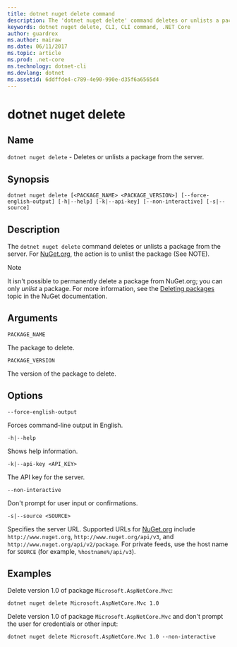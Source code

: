 ```yaml
---
title: dotnet nuget delete command
description: The 'dotnet nuget delete' command deletes or unlists a package from the server. 
keywords: dotnet nuget delete, CLI, CLI command, .NET Core
author: guardrex
ms.author: mairaw
ms.date: 06/11/2017
ms.topic: article
ms.prod: .net-core
ms.technology: dotnet-cli
ms.devlang: dotnet
ms.assetid: 6ddffde4-c789-4e90-990e-d35f6a6565d4
---
```


# dotnet nuget delete

## Name

`dotnet nuget delete` - Deletes or unlists a package from the server.

## Synopsis

`dotnet nuget delete [<PACKAGE_NAME> <PACKAGE_VERSION>] [--force-english-output] [-h|--help] [-k|--api-key] [--non-interactive] [-s|--source]`

## Description

The `dotnet nuget delete` command deletes or unlists a package from the server. For [NuGet.org](https://www.nuget.org/), the action is to unlist the package (See NOTE).

> [!NOTE]
> It isn't possible to permanently delete a package from NuGet.org; you can only *unlist* a package. For more information, see the [Deleting packages](https://docs.microsoft.com/nuget/policies/deleting-packages) topic in the NuGet documentation.

## Arguments

`PACKAGE_NAME`

The package to delete.

`PACKAGE_VERSION`

The version of the package to delete.

## Options

`--force-english-output`

Forces command-line output in English.

`-h|--help`

Shows help information.

`-k|--api-key <API_KEY>`

The API key for the server.

`--non-interactive`

Don't prompt for user input or confirmations.

`-s|--source <SOURCE>`

Specifies the server URL. Supported URLs for [NuGet.org](https://www.nuget.org/) include `http://www.nuget.org`, `http://www.nuget.org/api/v3`, and `http://www.nuget.org/api/v2/package`. For private feeds, use the host name for `SOURCE` (for example, `%hostname%/api/v3`).

## Examples

Delete version 1.0 of package `Microsoft.AspNetCore.Mvc`:

`dotnet nuget delete Microsoft.AspNetCore.Mvc 1.0` 

Delete version 1.0 of package `Microsoft.AspNetCore.Mvc` and don't prompt the user for credentials or other input:

`dotnet nuget delete Microsoft.AspNetCore.Mvc 1.0 --non-interactive`
